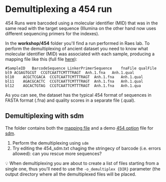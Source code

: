 # Demultiplexing a 454 run

454 Runs were barcoded using a molecular identifier (MID) that was in the same read with the target sequence 
(Illumina on the other hand now uses different sequencing primers for the indexes).

In the **workshop/454** folder you'll find a run performed in Raes lab. To perform the demultiplexing of ancient dataset you need to know what
molecular identifier (MID) was associated with each sample, producing a mapping file like this (full file [here](../datasets/454/map.txt)):
```
#SampleID	BarcodeSequence	LinkerPrimerSequence	fnaFile	qualFile
bl9	ACGAGTGCGT	CCGTCAATTCMTTTRAGT	Anh.1.fna	Anh.1.qual
bl10	ACGCTCGACA	CCGTCAATTCMTTTRAGT	Anh.1.fna	Anh.1.qual
bl11	AGACGCACTC	CCGTCAATTCMTTTRAGT	Anh.1.fna	Anh.1.qual
bl12	AGCACTGTAG	CCGTCAATTCMTTTRAGT	Anh.1.fna	Anh.1.qua
```

As you can see, the dataset has the typical 454 format of sequences in FASTA format (.fna) and quality scores in a separate file (.qual).

## Demultiplexing with sdm

The folder contains both the [mapping file](../datasets/454/map.txt) and a demo [454 option](../datasets/454/454_sdm.txt) file for [sdm](../docs/sdm.md).

1. Perform the demultiplexing using `sdm`
1. Try editing the 454_sdm.txt chaging the stringecy of barcode (i.e. errors allowed): can you rescue more sequences?

 :bulb: When demultiplexing you are about to create a list of files starting from a single one, thus you'll need to use the `-o_demultiplex {DIR}` parameter (the output directory where all the demultiplexed files will be placed.
